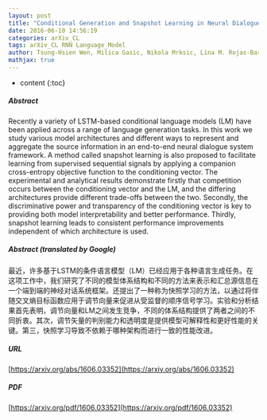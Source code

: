 ```yaml
---
layout: post
title: "Conditional Generation and Snapshot Learning in Neural Dialogue Systems"
date: 2016-06-10 14:56:19
categories: arXiv_CL
tags: arXiv_CL RNN Language_Model
author: Tsung-Hsien Wen, Milica Gasic, Nikola Mrksic, Lina M. Rojas-Barahona, Pei-Hao Su, Stefan Ultes, David Vandyke, Steve Young
mathjax: true
---
```


* content
{:toc}

##### Abstract
Recently a variety of LSTM-based conditional language models (LM) have been applied across a range of language generation tasks. In this work we study various model architectures and different ways to represent and aggregate the source information in an end-to-end neural dialogue system framework. A method called snapshot learning is also proposed to facilitate learning from supervised sequential signals by applying a companion cross-entropy objective function to the conditioning vector. The experimental and analytical results demonstrate firstly that competition occurs between the conditioning vector and the LM, and the differing architectures provide different trade-offs between the two. Secondly, the discriminative power and transparency of the conditioning vector is key to providing both model interpretability and better performance. Thirdly, snapshot learning leads to consistent performance improvements independent of which architecture is used.

##### Abstract (translated by Google)
最近，许多基于LSTM的条件语言模型（LM）已经应用于各种语言生成任务。在这项工作中，我们研究了不同的模型体系结构和不同的方法来表示和汇总源信息在一个端到端的神经对话系统框架。还提出了一种称为快照学习的方法，以通过将伴随交叉熵目标函数应用于调节向量来促进从受监督的顺序信号学习。实验和分析结果首先表明，调节向量和LM之间发生竞争，不同的体系结构提供了两者之间的不同折衷。其次，调节矢量的判别能力和透明度是提供模型可解释性和更好性能的关键。第三，快照学习导致不依赖于哪种架构而进行一致的性能改进。

##### URL
[https://arxiv.org/abs/1606.03352](https://arxiv.org/abs/1606.03352)

##### PDF
[https://arxiv.org/pdf/1606.03352](https://arxiv.org/pdf/1606.03352)

